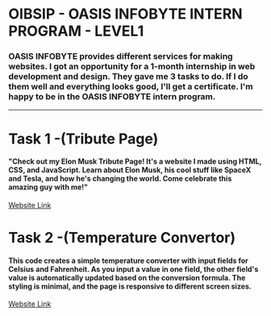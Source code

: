 # OIBSIP - OASIS INFOBYTE INTERN PROGRAM - LEVEL1
<h3 align="left">OASIS INFOBYTE provides different services for making websites. I got an opportunity for a 1-month internship in web development and design. They gave me 3 tasks to do. If I do them well and everything looks good, I'll get a certificate. I'm happy to be in the OASIS INFOBYTE intern program.</h3><hr>
<h1 align="left">Task 1 -(Tribute Page)</h1>
<h4 align="left">
"Check out my Elon Musk Tribute Page! It's a website I made using HTML, CSS, and JavaScript. Learn about Elon Musk, his cool stuff like SpaceX and Tesla, and how he's changing the world. Come celebrate this amazing guy with me!"</h4>

<a href="https://adityachatur.github.io/Elon_Musl_Tribute_page.github.ip/">Website Link</a>
<h1 align="left">Task 2 -(Temperature Convertor)</h1>
<h4 align="left">This code creates a simple temperature converter with input fields for Celsius and Fahrenheit. As you input a value in one field, the other field's value is automatically updated based on the conversion formula. The styling is minimal, and the page is responsive to different screen sizes.
</h4>

<a href="https://adityachatur.github.io/Temprature_Calculator.github.io/">Website Link</a>
</p>

